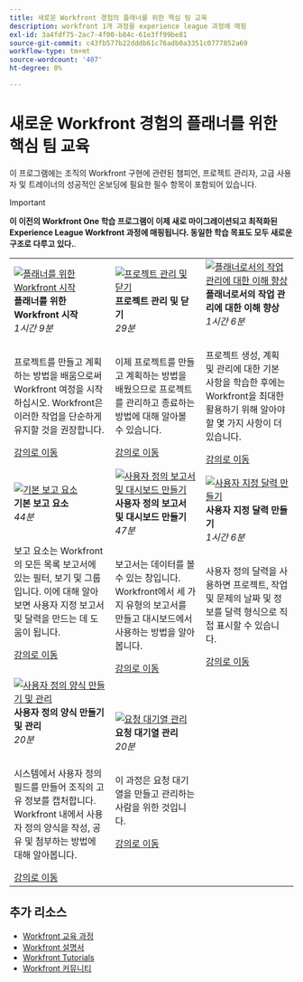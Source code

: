 ```yaml
---
title: 새로운 Workfront 경험의 플래너를 위한 핵심 팀 교육
description: workfront 1개 과정을 experience league 과정에 매핑
exl-id: 3a4fdf75-2ac7-4f00-b84c-61e3ff99be81
source-git-commit: c43fb577b22dddb61c76adb0a3351c0777852a69
workflow-type: tm+mt
source-wordcount: '407'
ht-degree: 0%

---
```


# 새로운 Workfront 경험의 플래너를 위한 핵심 팀 교육

이 프로그램에는 조직의 Workfront 구현에 관련된 챔피언, 프로젝트 관리자, 고급 사용자 및 트레이너의 성공적인 온보딩에 필요한 필수 항목이 포함되어 있습니다.

>[!IMPORTANT]
>
>**이 이전의 Workfront One 학습 프로그램이 이제 새로 마이그레이션되고 최적화된 Experience League Workfront 과정에 매핑됩니다.  동일한 학습 목표도 모두 새로운 구조로 다루고 있다.**.

<table>
  <tr>
   <td>
      <a href="https://experienceleague.adobe.com/?recommended=Workfront-U-1-2022.1.planners">
      <img alt="플래너를 위한 Workfront 시작" src="https://cdn.experienceleague.adobe.com/thumb/get-started-with-workfront-for-planners.png"/>
      </a>
      <div>
         <strong>플래너를 위한 Workfront 시작</strong></a>         
         <br/><em>1시간 9분</em>
      </div>
      <p>
        <br/>
         프로젝트를 만들고 계획하는 방법을 배움으로써 Workfront 여정을 시작하십시오. Workfront은 이러한 작업을 단순하게 유지할 것을 권장합니다.
      </p>
      <a  rel="noreferrer" target="_blank" href="https://experienceleague.adobe.com/?recommended=Workfront-U-1-2022.1.planners" class="spectrum-Button spectrum-Button--primary spectrum-Button--sizeM">
      <span class="spectrum-Button-label has-no-wrap has-text-weight-bold">강의로 이동</span>
      </a>
   </td>   
   <td>
      <a href="https://experienceleague.adobe.com/?recommended=Workfront-U-1-2022.2.planners">
      <img alt="프로젝트 관리 및 닫기" src="https://cdn.experienceleague.adobe.com/thumb/manage-and-close-a-project.png"/>
      </a>
      <div>
         <strong>프로젝트 관리 및 닫기</strong></a>         
         <br/><em>29분</em>
      </div>
      <p>
        <br/>
         이제 프로젝트를 만들고 계획하는 방법을 배웠으므로 프로젝트를 관리하고 종료하는 방법에 대해 알아볼 수 있습니다.
      </p>
      <a  rel="noreferrer" target="_blank" href="https://experienceleague.adobe.com/?recommended=Workfront-U-1-2022.2.planners" class="spectrum-Button spectrum-Button--primary spectrum-Button--sizeM">
      <span class="spectrum-Button-label has-no-wrap has-text-weight-bold">강의로 이동</span>
      </a>
   </td>
    <td>
      <a href="https://experienceleague.adobe.com/?recommended=Workfront-U-1-2022.3.planners">
      <img alt="플래너로서의 작업 관리에 대한 이해 향상" src="https://cdn.experienceleague.adobe.com/thumb/create-a-custom-calendar.png"/>
      </a>
      <div>
         <strong>플래너로서의 작업 관리에 대한 이해 향상</strong></a>         
         <br/><em>1시간 6분</em>
      </div>
      <p>
        <br/>
         프로젝트 생성, 계획 및 관리에 대한 기본 사항을 학습한 후에는 Workfront을 최대한 활용하기 위해 알아야 할 몇 가지 사항이 더 있습니다.
      </p>
      <a  rel="noreferrer" target="_blank" href="https://experienceleague.adobe.com/?recommended=Workfront-U-1-2022.3.planners" class="spectrum-Button spectrum-Button--primary spectrum-Button--sizeM">
      <span class="spectrum-Button-label has-no-wrap has-text-weight-bold">강의로 이동</span>
      </a>
   </td>
  </tr>
  <tr>
   <td>
      <a href="https://experienceleague.adobe.com/?recommended=Workfront-U-1-2022.1.reporting">
      <img alt="기본 보고 요소" src="https://cdn.experienceleague.adobe.com/thumb/basic-reporting-elements.png"/>
      </a>
      <div>
         <strong>기본 보고 요소</strong></a>         
         <br/><em>44분</em>
      </div>
      <p>
        <br/>
         보고 요소는 Workfront의 모든 목록 보고서에 있는 필터, 보기 및 그룹입니다. 이에 대해 알아보면 사용자 지정 보고서 및 달력을 만드는 데 도움이 됩니다.
      </p>
      <a  rel="noreferrer" target="_blank" href="https://experienceleague.adobe.com/?recommended=Workfront-U-1-2022.1.reporting" class="spectrum-Button spectrum-Button--primary spectrum-Button--sizeM">
      <span class="spectrum-Button-label has-no-wrap has-text-weight-bold">강의로 이동</span>
      </a>
   </td>   
   <td>
      <a href="https://experienceleague.adobe.com/?recommended=Workfront-U-1-2022.3.reporting">
      <img alt="사용자 정의 보고서 및 대시보드 만들기" src="https://cdn.experienceleague.adobe.com/thumb/basic-reporting-elements.png"/>
      </a>
      <div>
         <strong>사용자 정의 보고서 및 대시보드 만들기</strong></a>         
         <br/><em>47분</em>
      </div>
      <p>
        <br/>
         보고서는 데이터를 볼 수 있는 창입니다. Workfront에서 세 가지 유형의 보고서를 만들고 대시보드에서 사용하는 방법을 알아봅니다.
      </p>
      <a  rel="noreferrer" target="_blank" href="https://experienceleague.adobe.com/?recommended=Workfront-U-1-2022.3.reporting" class="spectrum-Button spectrum-Button--primary spectrum-Button--sizeM">
      <span class="spectrum-Button-label has-no-wrap has-text-weight-bold">강의로 이동</span>
      </a>
   </td>
    <td>
      <a href="https://experienceleague.adobe.com/?recommended=Workfront-U-1-2022.4.reporting">
      <img alt="사용자 지정 달력 만들기" src="https://cdn.experienceleague.adobe.com/thumb/create-a-custom-calendar.png"/>
      </a>
      <div>
         <strong>사용자 지정 달력 만들기</strong></a>         
         <br/><em>1시간 6분</em>
      </div>
      <p>
        <br/>
         사용자 정의 달력을 사용하면 프로젝트, 작업 및 문제의 날짜 및 정보를 달력 형식으로 직접 표시할 수 있습니다.
      </p>
      <a  rel="noreferrer" target="_blank" href="https://experienceleague.adobe.com/?recommended=Workfront-U-1-2022.4.reporting" class="spectrum-Button spectrum-Button--primary spectrum-Button--sizeM">
      <span class="spectrum-Button-label has-no-wrap has-text-weight-bold">강의로 이동</span>
      </a>
   </td>
  </tr>
  <tr>
   <td>
      <a href="https://experienceleague.adobe.com/?recommended=Workfront-A-1-2022.1.customforms">
      <img alt="사용자 정의 양식 만들기 및 관리" src="https://cdn.experienceleague.adobe.com/thumb/create-and-manage-custom-forms.png"/>
      </a>
      <div>
         <strong>사용자 정의 양식 만들기 및 관리</strong></a>         
         <br/><em>20분</em>
      </div>
      <p>
        <br/>
        시스템에서 사용자 정의 필드를 만들어 조직의 고유 정보를 캡처합니다. Workfront 내에서 사용자 정의 양식을 작성, 공유 및 첨부하는 방법에 대해 알아봅니다.
      </p>
      <a  rel="noreferrer" target="_blank" href="https://experienceleague.adobe.com/?recommended=Workfront-A-1-2022.1.customforms" class="spectrum-Button spectrum-Button--primary spectrum-Button--sizeM">
      <span class="spectrum-Button-label has-no-wrap has-text-weight-bold">강의로 이동</span>
      </a>
   </td>   
   <td>
      <a href="https://experienceleague.adobe.com/?recommended=Workfront-U-1-2022.1.request-queues">
      <img alt="요청 대기열 관리" src="https://cdn.experienceleague.adobe.com/thumb/request-queue-management.png"/>
      </a>
      <div>
         <strong>요청 대기열 관리</strong></a>         
         <br/><em>20분</em>
      </div>
      <p>
        <br/>
         이 과정은 요청 대기열을 만들고 관리하는 사람을 위한 것입니다.
      </p>
      <a  rel="noreferrer" target="_blank" href="https://experienceleague.adobe.com/?recommended=Workfront-U-1-2022.1.request-queues" class="spectrum-Button spectrum-Button--primary spectrum-Button--sizeM">
      <span class="spectrum-Button-label has-no-wrap has-text-weight-bold">강의로 이동</span>
      </a>
   </td>
  </tr>     
</table>

## 추가 리소스

* [Workfront 교육 과정](https://experienceleague.adobe.com/?lang=en&amp;Solution=Workfront#courses)
* [Workfront 설명서](https://experienceleague.adobe.com/docs/workfront.html)
* [Workfront Tutorials](https://experienceleague.adobe.com/docs/workfront-learn/tutorials-workfront/home.html)
* [Workfront 커뮤니티](https://experienceleaguecommunities.adobe.com/t5/workfront/ct-p/workfront)
